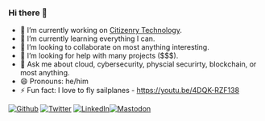 ### Hi there 👋

- 🔭 I’m currently working on [Citizenry Technology](https://citizenry.technology).
- 🌱 I’m currently learning everything I can.
- 👯 I’m looking to collaborate on most anything interesting.
- 🤔 I’m looking for help with many projects ($$$).
- 💬 Ask me about cloud, cybersecurity, physcial securirty, blockchain, or most anything.
- 😄 Pronouns: he/him
- ⚡ Fun fact: I love to fly sailplanes - https://youtu.be/4DQK-RZF138

<p><a href="https://github.com/jaschadub" target="_blank"><img alt="Github" src="https://img.shields.io/badge/GitHub-%2312100E.svg?&style=for-the-badge&logo=Github&logoColor=white" /></a> <a href="https://twitter.com/jascha" target="_blank"><img alt="Twitter" src="https://img.shields.io/badge/twitter-%231DA1F2.svg?&style=for-the-badge&logo=twitter&logoColor=white" /></a> <a href="https://www.linkedin.com/in/jaschaw" target="_blank"><img alt="LinkedIn" src="https://img.shields.io/badge/linkedin-%230077B5.svg?&style=for-the-badge&logo=linkedin&logoColor=white" /></a><a rel="me" href="https://cryptocartel.social/@jascha"><img alt="Mastodon" src="https://img.shields.io/badge/mastodon-%200020.svg?&style=for-the-badge&logo=mastodon&logoColor=white" /></a> 
</p>
